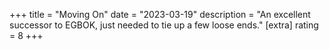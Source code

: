 +++
title = "Moving On"
date = "2023-03-19"
description = "An excellent successor to EGBOK, just needed to tie up a few loose ends."
[extra]
rating = 8
+++
